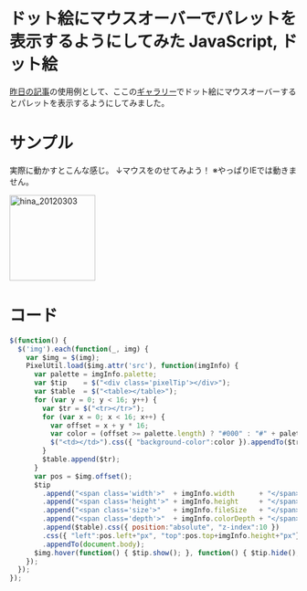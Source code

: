 ドット絵にマウスオーバーでパレットを表示するようにしてみた
JavaScript, ドット絵
=====
[昨日の記事](http://manaten.net/archives/310)の使用例として、ここの[ギャラリー](http://manaten.net/gallery)でドット絵にマウスオーバーするとパレットを表示するようにしてみました。

<!-- more -->

# サンプル
実際に動かすとこんな感じ。
↓マウスをのせてみよう！
※やっぱりIEでは動きません。

<div>
<a href="http://manaten.net/wp-content/uploads/2013/04/hina_20120303.gif"><img src="http://manaten.net/wp-content/uploads/2013/04/hina_20120303.gif" alt="hina_20120303" width="150" height="150" class="alignnone size-full wp-image-223" /></a>
</div>

# コード
```javascript
$(function() {
  $('img').each(function(_, img) {
    var $img = $(img);
    PixelUtil.load($img.attr('src'), function(imgInfo) {
      var palette = imgInfo.palette;
      var $tip    = $("<div class='pixelTip'></div>");
      var $table  = $("<table></table>");
      for (var y = 0; y < 16; y++) {
        var $tr = $("<tr></tr>");
        for (var x = 0; x < 16; x++) {
          var offset = x + y * 16;
          var color = (offset >= palette.length) ? "#000" : "#" + palette[offset];
          $("<td></td>").css({ "background-color":color }).appendTo($tr);
        }
        $table.append($tr);
      }
      var pos = $img.offset();
      $tip
        .append("<span class='width'>"  + imgInfo.width      + "</span>")
        .append("<span class='height'>" + imgInfo.height     + "</span>")
        .append("<span class='size'>"   + imgInfo.fileSize   + "</span>")
        .append("<span class='depth'>"  + imgInfo.colorDepth + "</span>")
        .append($table).css({ position:"absolute", "z-index":10 })
        .css({ "left":pos.left+"px", "top":pos.top+imgInfo.height+"px"}).hide()
        .appendTo(document.body);
      $img.hover(function() { $tip.show(); }, function() { $tip.hide(); } );
    });
  });
});
```

<div>
<script type="text/javascript" src="http://ajax.googleapis.com/ajax/libs/jquery/1.7.2/jquery.min.js"></script>
<script type='text/javascript' src="/misc/pixel_util/pixel_util.js"></script>
<script type='text/javascript'>
$(function() {
  $('img').each(function(_, img) {
    var $img = $(img);
    PixelUtil.load($img.attr('src'), function(imgInfo) {
      var palette = imgInfo.palette;
      var $tip    = $("<div class='pixelTip'></div>");
      var $table  = $("<table class='palette'></table>");
      for (var y = 0; y < 16; y++) {
        var $tr = $("<tr></tr>");
        for (var x = 0; x < 16; x++) {
          var offset = x + y * 16;
          var color = (offset >= palette.length) ? "#000" : "#" + palette[offset];
          $("<td></td>").css({ "background-color":color }).appendTo($tr);
        }
        $table.append($tr);
      }
      var pos = $img.offset();
      $tip
        .append("<span class='width'>"  + imgInfo.width      + "</span>")
        .append("<span class='height'>" + imgInfo.height     + "</span>")
        .append("<span class='size'>"   + imgInfo.fileSize   + "</span>")
        .append("<span class='depth'>"  + imgInfo.colorDepth + "</span>")
        .append($table).css({ position:"absolute", "z-index":10 })
        .css({ "left":pos.left+"px", "top":pos.top+imgInfo.height+4+"px"}).hide()
        .appendTo(document.body);
      $img.hover(function() { $tip.show(); }, function() { $tip.hide(); } );
    });
  });
});
</script></div>
